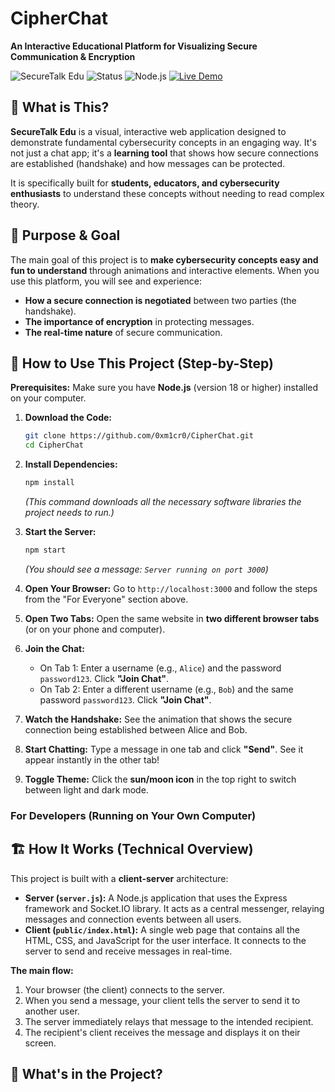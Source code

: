 # CipherChat

**An Interactive Educational Platform for Visualizing Secure Communication & Encryption**

![SecureTalk Edu](https://img.shields.io/badge/SecureTalk-Edu-blue) ![Status](https://img.shields.io/badge/Status-Working-brightgreen) ![Node.js](https://img.shields.io/badge/Node.js-18.0%2B-green) [![Live Demo](https://img.shields.io/badge/Demo-Live%20Here-red)](https://your-deployment-link.vercel.app)

## 📖 What is This?

**SecureTalk Edu** is a visual, interactive web application designed to demonstrate fundamental cybersecurity concepts in an engaging way. It's not just a chat app; it's a **learning tool** that shows how secure connections are established (handshake) and how messages can be protected.

It is specifically built for **students, educators, and cybersecurity enthusiasts** to understand these concepts without needing to read complex theory.

## 🎯 Purpose & Goal

The main goal of this project is to **make cybersecurity concepts easy and fun to understand** through animations and interactive elements. When you use this platform, you will see and experience:

-   **How a secure connection is negotiated** between two parties (the handshake).
-   **The importance of encryption** in protecting messages.
-   **The real-time nature** of secure communication.

## 🚀 How to Use This Project (Step-by-Step)

**Prerequisites:** Make sure you have **Node.js** (version 18 or higher) installed on your computer.

1.  **Download the Code:**
    ```bash
    git clone https://github.com/0xm1cr0/CipherChat.git
    cd CipherChat
    ```

2.  **Install Dependencies:**
    ```bash
    npm install
    ```
    *(This command downloads all the necessary software libraries the project needs to run.)*

3.  **Start the Server:**
    ```bash
    npm start
    ```
    *(You should see a message: `Server running on port 3000`)*

4.  **Open Your Browser:** Go to `http://localhost:3000` and follow the steps from the "For Everyone" section above.


2.  **Open Two Tabs:** Open the same website in **two different browser tabs** (or on your phone and computer).
3.  **Join the Chat:**
    -   On Tab 1: Enter a username (e.g., `Alice`) and the password `password123`. Click **"Join Chat"**.
    -   On Tab 2: Enter a different username (e.g., `Bob`) and the same password `password123`. Click **"Join Chat"**.
4.  **Watch the Handshake:** See the animation that shows the secure connection being established between Alice and Bob.
5.  **Start Chatting:** Type a message in one tab and click **"Send"**. See it appear instantly in the other tab!
6.  **Toggle Theme:** Click the **sun/moon icon** in the top right to switch between light and dark mode.

### For Developers (Running on Your Own Computer)



## 🏗️ How It Works (Technical Overview)

This project is built with a **client-server** architecture:

-   **Server (`server.js`):** A Node.js application that uses the Express framework and Socket.IO library. It acts as a central messenger, relaying messages and connection events between all users.
-   **Client (`public/index.html`):** A single web page that contains all the HTML, CSS, and JavaScript for the user interface. It connects to the server to send and receive messages in real-time.

**The main flow:**
1.  Your browser (the client) connects to the server.
2.  When you send a message, your client tells the server to send it to another user.
3.  The server immediately relays that message to the intended recipient.
4.  The recipient's client receives the message and displays it on their screen.

## 📁 What's in the Project?
